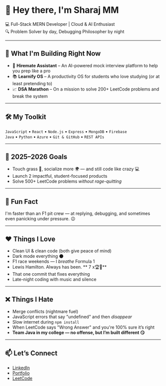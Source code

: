 # 👋 Hey there, I'm Sharaj MM

💻 Full-Stack MERN Developer | Cloud & AI Enthusiast  
🔍 Problem Solver by day, Debugging Philosopher by night  

---

## 🚀 What I'm Building Right Now
- 🤖 **Hiremate Assistant** – An AI-powered mock interview platform to help you prep like a pro  
- 📚 **Learnify OS** – A productivity OS for students who love studying (or at least pretending to)  
- 📈 **DSA Marathon** – On a mission to solve 200+ LeetCode problems and break the system

---

## 🛠️ My Toolkit
`JavaScript` • `React` • `Node.js` • `Express` • `MongoDB` • `Firebase`  
`Java` • `Python` • `Azure` • `Git & GitHub` • `REST APIs`

---

## 🎯 2025–2026 Goals
- Touch grass 🌱, socialize more 🌍 — and still code like crazy 💻  
- Launch 2 impactful, student-focused products  
- Solve 500+ LeetCode problems *without rage-quitting*

---

## 🏁 Fun Fact
I'm faster than an F1 pit crew — at replying, debugging, and sometimes even panicking under pressure. 😉

---

## ❤️ Things I Love
- Clean UI & clean code (both give peace of mind)
- Dark mode everything 🌑  
- F1 race weekends — I *breathe* Formula 1  
- Lewis Hamilton. Always has been. ** 7 x🏆🐐**  
- That one commit that fixes everything  
- Late-night coding with music and silence

---

## ❌ Things I Hate
- Merge conflicts (nightmare fuel)  
- JavaScript errors that say "undefined" and then *disappear*  
- Slow internet during `npm install`  
- When LeetCode says "Wrong Answer" and you're 100% sure it’s right  
- **Team Java in my college — no offense, but I’m built different 😏**

---

## 📫 Let’s Connect
- [LinkedIn](https://www.linkedin.com/in/sharajmm/)
- [Portfolio](https://sharaj.vercel.app/)
- [LeetCode](https://leetcode.com/u/Sharajmm/)
